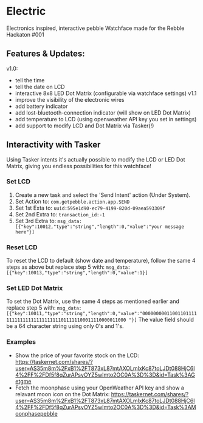 # Electric

Electronics inspired, interactive pebble Watchface made for the Rebble Hackaton #001

## Features & Updates:
v1.0:
- tell the time
- tell the date on LCD
- interactive 8x8 LED Dot Matrix (configurable via watchface settings)
v1.1
- improve the visibility of the electronic wires
- add battery indicator
- add lost-bluetooth-connection indicator (will show on LED Dot Matrix)
- add temperature to LCD (using openweather API key you set in settings)
- add support to modify LCD and Dot Matrix via Tasker(!)

## Interactivity with Tasker
Using Tasker intents it's actually possible to modify the LCD or LED Dot Matrix, giving you endless possibilities for this watchface!

### Set LCD 
1. Create a new task and select the 'Send Intent' action (Under System). 
2. Set Action to: `com.getpebble.action.app.SEND`
3. Set 1st Exta to: `uuid:595e1d90-ec79-4199-820d-09aea593309f`
4. Set 2nd Extra to: `transaction_id:-1`
5. Set 3rd Extra to: `msg_data:[{"key":10012,"type":"string","length":0,"value":"your message here"}]`

### Reset LCD
To reset the LCD to default (show date and temperature), follow the same 4 steps as above but replace step 5 with: 
`msg_data:[{"key":10013,"type":"string","length":0,"value":1}]`

### Set LED Dot Matrix
To set the Dot Matrix, use the same 4 steps as mentioned earlier and replace step 5 with: 
`msg_data:[{"key":10011,"type":"string","length":0,"value":"0000000001100110111111111111111111111111011111100011110000011000
"}]`
The value field should be a 64 character string using only 0's and 1's.

### Examples
- Show the price of your favorite stock on the LCD: https://taskernet.com/shares/?user=AS35m8m%2FxB1%2FT873xL87mtAXOLmlxKc87toLJDt088HjC6l4%2FF%2FDf5f8qZurAPsvOYZ5wImto2OC0A%3D%3D&id=Task%3AGetgme
- Fetch the moonphase using your OpenWeather API key and show a relavant moon icon on the Dot Matrix:
https://taskernet.com/shares/?user=AS35m8m%2FxB1%2FT873xL87mtAXOLmlxKc87toLJDt088HjC6l4%2FF%2FDf5f8qZurAPsvOYZ5wImto2OC0A%3D%3D&id=Task%3AMoonphasepebble


